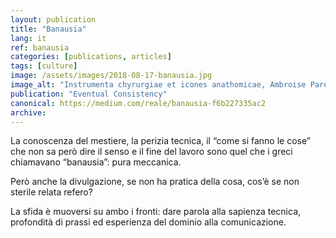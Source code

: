 ```yaml
---
layout: publication
title: "Banausia"
lang: it
ref: banausia
categories: [publications, articles]
tags: [culture]
image: /assets/images/2018-08-17-banausia.jpg
image_alt: "Instrumenta chyrurgiae et icones anathomicae, Ambroise Paré, 1564"
publication: "Eventual Consistency"
canonical: https://medium.com/reale/banausia-f6b227335ac2
archive:
---
```


La conoscenza del mestiere, la perizia tecnica, il “come si fanno le cose” che non sa però dire il senso e il fine del lavoro sono quel che i greci chiamavano “banausia”: pura meccanica.

Però anche la divulgazione, se non ha pratica della cosa, cos’è se non sterile relata refero?

La sfida è muoversi su ambo i fronti: dare parola alla sapienza tecnica, profondità di prassi ed esperienza del dominio alla comunicazione.
